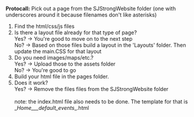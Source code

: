 **Protocall:**
Pick out a page from the SJStrongWebsite folder (one with underscores around it because filenames don't like asterisks)</br>
1. Find the html/css/js files </br>
2. Is there a layout file already for that type of page? </br>
Yes? -> You're good to move on to the next step</br>
No? -> Based on those files build a layout in the 'Layouts' folder. Then update the main.CSS for that layout</br>
3. Do you need images/maps/etc.?</br>
Yes? -> Upload those to the assets folder</br>
No? -> You're good to go</br>
4. Build your html file in the pages folder.</br>
5. Does it work? <br>
Yes? -> Remove the files files from the SJStrongWebsite folder </br></br>
note: the index.html file also needs to be done. The template for that is \__Home___default_events__.html


